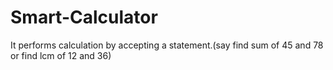 # Smart-Calculator
It performs calculation by accepting a statement.(say find sum of 45 and 78 or find lcm of 12 and 36)
